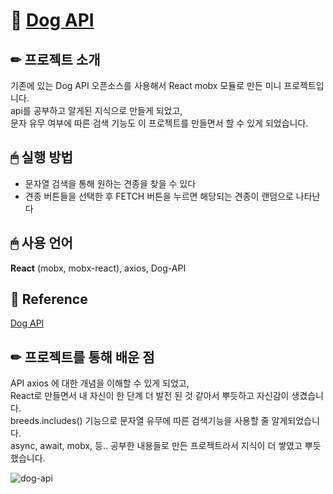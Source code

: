 # 🔗 [Dog API](https://mireyhgnay.github.io/dog-api/)

## ✏ 프로젝트 소개
기존에 있는 Dog API 오픈소스를 사용해서 React mobx 모듈로 만든 미니 프로젝트입니다.  
api를 공부하고 알게된 지식으로 만들게 되었고,  
문자 유무 여부에 따른 검색 기능도 이 프로젝트를 만들면서 할 수 있게 되었습니다.  

## 🖱 실행 방법
* 문자열 검색을 통해 원하는 견종을 찾을 수 있다
* 견종 버튼들을 선택한 후 FETCH 버튼을 누르면 해당되는 견종이 랜덤으로 나타난다

## 🖱 사용 언어
**React** (mobx, mobx-react), axios, Dog-API

## 📎 Reference
[Dog API](https://dog.ceo/dog-api/)

## ✏ 프로젝트를 통해 배운 점
API axios 에 대한 개념을 이해할 수 있게 되었고,  
React로 만들면서 내 자신이 한 단계 더 발전 된 것 같아서 뿌듯하고 자신감이 생겼습니다.    
breeds.includes() 기능으로 문자열 유무에 따른 검색기능을 사용할 줄 알게되었습니다.  
async, await, mobx, 등.. 공부한 내용들로 만든 프로젝트라서 지식이 더 쌓였고 뿌듯했습니다.


![dog-api](https://user-images.githubusercontent.com/111990266/190329066-54d6b288-0c98-447b-b689-2bd3bccd0e60.gif)
